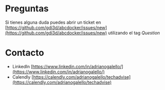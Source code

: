 # Preguntas <!-- {docsify-ignore-all} -->

Si tienes alguna duda puedes abrir un ticket en [https://github.com/gdi3d/abcdocker/issues/new](https://github.com/gdi3d/abcdocker/issues/new) utilizando el tag *Question*

# Contacto

- LinkedIn [https://www.linkedin.com/in/adrianogalello/](https://www.linkedin.com/in/adrianogalello/)
- Calendly [https://calendly.com/adrianogalello/techadvise](https://calendly.com/adrianogalello/techadvise)